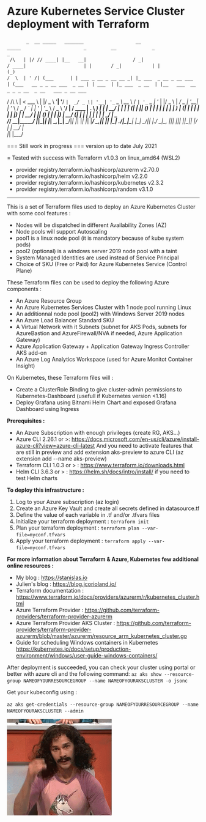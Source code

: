 # Azure Kubernetes Service Cluster deployment with Terraform


           _  __ _____   _______                   __                        _____                       _         __             _                _                           
     /\   | |/ // ____| |__   __|                 / _|                      / ____|                     | |       / _|           | |              (_)                          
    /  \  | ' /| (___      | | ___ _ __ _ __ __ _| |_ ___  _ __ _ __ ___   | (___   __ _ _ __ ___  _ __ | | ___  | |_ ___  _ __  | |__   ___  __ _ _ _ __  _ __   ___ _ __ ___ 
   / /\ \ |  <  \___ \     | |/ _ \ '__| '__/ _` |  _/ _ \| '__| '_ ` _ \   \___ \ / _` | '_ ` _ \| '_ \| |/ _ \ |  _/ _ \| '__| | '_ \ / _ \/ _` | | '_ \| '_ \ / _ \ '__/ __|
  / ____ \| . \ ____) |    | |  __/ |  | | | (_| | || (_) | |  | | | | | |  ____) | (_| | | | | | | |_) | |  __/ | || (_) | |    | |_) |  __/ (_| | | | | | | | |  __/ |  \__ \
 /_/    \_\_|\_\_____/     |_|\___|_|  |_|  \__,_|_| \___/|_|  |_| |_| |_| |_____/ \__,_|_| |_| |_| .__/|_|\___| |_| \___/|_|    |_.__/ \___|\__, |_|_| |_|_| |_|\___|_|  |___/
                                                                                                  | |                                         __/ |                            
                                                                                                  |_|                                        |___/                             


=== Still work in progress === version up to date July 2021

= Tested with success with 
Terraform v1.0.3
on linux_amd64 (WSL2)
+ provider registry.terraform.io/hashicorp/azurerm v2.70.0
+ provider registry.terraform.io/hashicorp/helm v2.2.0
+ provider registry.terraform.io/hashicorp/kubernetes v2.3.2
+ provider registry.terraform.io/hashicorp/random v3.1.0

--------------------------------------------------------------------------------------------------------

This is a set of Terraform files used to deploy an Azure Kubernetes Cluster with some cool features :

- Nodes will be dispatched in different Availability Zones (AZ)
- Node pools will support Autoscaling
- pool1 is a linux node pool (it is mandatory because of kube system pods)
- pool2 (optional) is a windows server 2019 node pool with a taint
- System Managed Identities are used instead of Service Principal
- Choice of SKU (Free or Paid) for Azure Kubernetes Service (Control Plane)

These Terraform files can be used to deploy the following Azure components :

- An Azure Resource Group
- An Azure Kubernetes Services Cluster with 1 node pool running Linux 
- An additionnal node pool (pool2) with Windows Server 2019 nodes
- An Azure Load Balancer Standard SKU
- A Virtual Network with it Subnets (subnet for AKS Pods, subnets for AzureBastion and AzureFirewall/NVA if needed, Azure Application Gateway)
- Azure Application Gateway + Application Gateway Ingress Controller AKS add-on
- An Azure Log Analytics Workspace (used for Azure Monitot Container Insight)

On Kubernetes, these Terraform files will :

- Create a ClusterRole Binding to give cluster-admin permissions to Kubernetes-Dashboard (usefull if Kubernetes version <1.16)
- Deploy Grafana using Bitnami Helm Chart and exposed Grafana Dashboard using Ingress

__Prerequisites :__

- An Azure Subscription with enough privileges (create RG, AKS...)
- Azure CLI 2.26.1 or >: <https://docs.microsoft.com/en-us/cli/azure/install-azure-cli?view=azure-cli-latest>
   And you need to activate features that are still in preview and add extension aks-preview to azure CLI (az extension add --name aks-preview)
- Terraform CLI 1.0.3 or > : <https://www.terraform.io/downloads.html>
- Helm CLI 3.6.3 or > : <https://helm.sh/docs/intro/install/> if you need to test Helm charts

__To deploy this infrastructure :__

1. Log to your Azure subscription (az login)
2. Create an Azure Key Vault and create all secrets defined in datasource.tf
3. Define the value of each variable in .tf and/or .tfvars files
4. Initialize your terraform deployment : `terraform init`
5. Plan your terraform deployment : `terraform plan --var-file=myconf.tfvars`
6. Apply your terraform deployment : `terraform apply --var-file=myconf.tfvars`

__For more information about Terraform & Azure, Kubernetes few additional online resources :__

- My blog : <https://stanislas.io>
- Julien's blog : <https://blog.jcorioland.io/>
- Terraform documentation : <https://www.terraform.io/docs/providers/azurerm/r/kubernetes_cluster.html>
- Azure Terraform Provider : <https://github.com/terraform-providers/terraform-provider-azurerm>
- Azure Terraform Provider AKS Cluster : <https://github.com/terraform-providers/terraform-provider-azurerm/blob/master/azurerm/resource_arm_kubernetes_cluster.go>
- Guide for scheduling Windows containers in Kubernetes
 <https://kubernetes.io/docs/setup/production-environment/windows/user-guide-windows-containers/>

After deployment is succeeded, you can check your cluster using portal or better with azure cli and the following command: 
`az aks show --resource-group NAMEOFYOURRESOURCEGROUP --name NAMEOFYOURAKSCLUSTER -o jsonc`

Get your kubeconfig using :

`az aks get-credentials --resource-group NAMEOFYOURRESOURCEGROUP --name NAMEOFYOURAKSCLUSTER --admin`

![Magic](https://github.com/squasta/AzureKubernetesService-Terraform/raw/master/Magic.gif)
